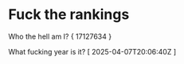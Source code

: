 # Fuck the rankings

Who the hell am I?
{ 17127634 }

What fucking year is it?
[ 2025-04-07T20:06:40Z ]
